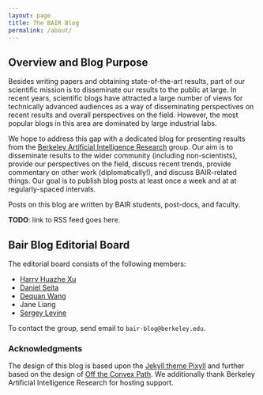 ```yaml
---
layout: page
title: The BAIR Blog
permalink: /about/
---
```


## Overview and Blog Purpose

Besides writing papers and obtaining state-of-the-art results, part of our
scientific mission is to disseminate our results to the public at large. In
recent years, scientific blogs have attracted a large number of views for
technically advanced audiences as a way of disseminating perspectives on recent
results and overall perspectives on the field. However, the most popular blogs
in this area are dominated by large industrial labs.

We hope to address this gap with a dedicated blog for presenting results from
the [Berkeley Artificial Intelligence Research][3] group. Our aim is to
disseminate results to the wider community (including non-scientists), provide
our perspectives on the field, discuss recent trends, provide commentary on
other work (diplomatically!), and discuss BAIR-related things. Our goal is to
publish blog posts at least once a week and at at regularly-spaced intervals.

Posts on this blog are written by BAIR students, post-docs, and faculty.

**TODO**: link to RSS feed goes here.


## Bair Blog Editorial Board

The editorial board consists of the following members:

* [Harry Huazhe Xu][7]
* [Daniel Seita][5]
* [Dequan Wang][6]
* Jane Liang
* [Sergey Levine][4]

To contact the group, send email to `bair-blog@berkeley.edu`.


### Acknowledgments

The design of this blog is based upon the [Jekyll theme Pixyll][1] and further
based on the design of [Off the Convex Path][2]. We additionally thank Berkeley
Artificial Intelligence Research for hosting support.

[1]:https://github.com/johnotander/pixyll
[2]:https://www.offconvex.org/
[3]:http://bair.berkeley.edu/
[4]:https://people.eecs.berkeley.edu/~svlevine/
[5]:https://people.eecs.berkeley.edu/~seita/
[6]:http://www.dequan.wang/
[7]:http://hxu.rocks/
